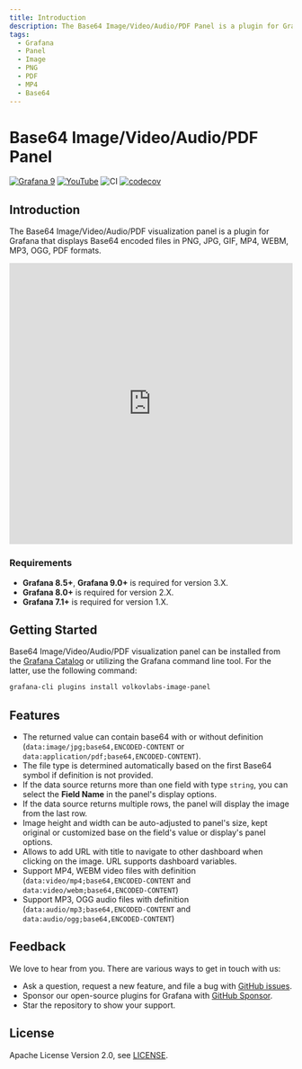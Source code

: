 ```yaml
---
title: Introduction
description: The Base64 Image/Video/Audio/PDF Panel is a plugin for Grafana that displays Base64 encoded files in PNG, JPG, GIF, MP4, WEBM, MP3, OGG, PDF formats.
tags:
  - Grafana
  - Panel
  - Image
  - PNG
  - PDF
  - MP4
  - Base64
---
```


# Base64 Image/Video/Audio/PDF Panel

[![Grafana 9](https://img.shields.io/badge/Grafana-9.2.2-orange)](https://www.grafana.com)
[![YouTube](https://img.shields.io/badge/YouTube-Playlist-red)](https://youtube.com/playlist?list=PLPow72ygztmQjZ19D7wKHc_6VG3dCjkwo)
![CI](https://github.com/volkovlabs/volkovlabs-image-panel/workflows/CI/badge.svg)
[![codecov](https://codecov.io/gh/VolkovLabs/volkovlabs-image-panel/branch/main/graph/badge.svg?token=0m6f0ktUar)](https://codecov.io/gh/VolkovLabs/volkovlabs-image-panel)

## Introduction

The Base64 Image/Video/Audio/PDF visualization panel is a plugin for Grafana that displays Base64 encoded files in PNG, JPG, GIF, MP4, WEBM, MP3, OGG, PDF formats.

<iframe width="100%" height="500" src="https://www.youtube.com/embed/1_bgLSehjhg" title="Base64 Image/PDF panel" frameBorder="0" allow="accelerometer; autoplay; clipboard-write; encrypted-media; gyroscope; picture-in-picture" allowFullScreen></iframe>

### Requirements

- **Grafana 8.5+**, **Grafana 9.0+** is required for version 3.X.
- **Grafana 8.0+** is required for version 2.X.
- **Grafana 7.1+** is required for version 1.X.

## Getting Started

Base64 Image/Video/Audio/PDF visualization panel can be installed from the [Grafana Catalog](https://grafana.com/grafana/plugins/volkovlabs-image-panel/) or utilizing the Grafana command line tool. For the latter, use the following command:

```bash
grafana-cli plugins install volkovlabs-image-panel
```

## Features

- The returned value can contain base64 with or without definition (`data:image/jpg;base64,ENCODED-CONTENT` or `data:application/pdf;base64,ENCODED-CONTENT`).
- The file type is determined automatically based on the first Base64 symbol if definition is not provided.
- If the data source returns more than one field with type `string`, you can select the **Field Name** in the panel's display options.
- If the data source returns multiple rows, the panel will display the image from the last row.
- Image height and width can be auto-adjusted to panel's size, kept original or customized base on the field's value or display's panel options.
- Allows to add URL with title to navigate to other dashboard when clicking on the image. URL supports dashboard variables.
- Support MP4, WEBM video files with definition (`data:video/mp4;base64,ENCODED-CONTENT` and `data:video/webm;base64,ENCODED-CONTENT`)
- Support MP3, OGG audio files with definition (`data:audio/mp3;base64,ENCODED-CONTENT` and `data:audio/ogg;base64,ENCODED-CONTENT`)

## Feedback

We love to hear from you. There are various ways to get in touch with us:

- Ask a question, request a new feature, and file a bug with [GitHub issues](https://github.com/volkovlabs/volkovlabs-image-panel/issues/new/choose).
- Sponsor our open-source plugins for Grafana with [GitHub Sponsor](https://github.com/sponsors/VolkovLabs).
- Star the repository to show your support.

## License

Apache License Version 2.0, see [LICENSE](https://github.com/volkovlabs/volkovlabs-image-panel/blob/main/LICENSE).
